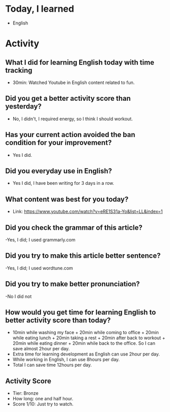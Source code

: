 # Today, I learned 
- English

# Activity
## What I did for learning English today with time tracking
- 30min: Watched Youtube in English content related to fun.

## Did you get a better activity score than yesterday?
- No, I didn't, I required energy, so I think I should workout.

## Has your current action avoided the ban condition for your improvement?
- Yes I did.

## Did you everyday use in English?
- Yes I did, I have been writing for 3 days in a row.

## What content was best for you today?
- Link: https://www.youtube.com/watch?v=eRE1S31a-Yo&list=LL&index=1

## Did you check the grammar of this article?
-Yes, I did; I used grammarly.com 

## Did you try to make this article better sentence?
-Yes, I did; I used wordtune.com

## Did you try to make better pronunciation?
-No I did not

## How would you get time for learning English to better activity score than today?
- 10min while washing my face + 20min while coming to office + 20min while eating lunch + 20min taking a rest + 20min after back to workout + 20min while eating dinner + 20min while back to the office. So I can save almost 2hour per day.
- Extra time for learning development as English can use 2hour per day.
- While working in English, I can use 8hours per day.
- Total I can save time 12hours per day.

## Activity Score
- Tier: Bronze
- How long: one and half hour.
- Score 1/10: Just try to watch.
